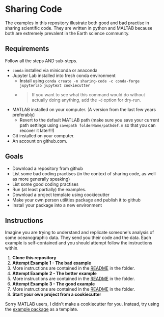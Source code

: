 # Sharing Code

The examples in this repository illustrate both good and bad practise in sharing scientific code. They are written in python and MALTAB because both are extremely prevalent in the Earth science community.

## Requirements

Follow all the steps AND sub-steps.

* `conda` installed via miniconda or anaconda
* Jupyter Lab installed into fresh conda environment
  * Install using `conda create -n sharing-code -c conda-forge jupyterlab jupytext cookiecutter`
  * > If you want to see what this command would do without actually doing anything, add the `-d` option for dry-run.
* MATLAB installed on your computer. (A version from the last few years preferably)
  * Revert to the default MATLAB path (make sure you save your current path settings using `savepath folderName/pathdef.m` so that you can recover it later!!!)
* Git installed on your computer.
* An account on github.com.

## Goals

* Download a repository from github
* List some bad coding practises (in the context of sharing code, as well as more generally speaking)
* List some good coding practises
* Run (at least partially) the examples.
* Download a project template using cookiecutter
* Make your own person utilities package and publish it to github
* Install your package into a new environment

## Instructions

Imagine you are trying to understand and replicate someone's analysis of some oceanographic data. They send you their code and the data. Each example is self-contained and you should attempt follow the instructions within.

1) **Clone this repository**
1) **Attempt Example 1 - The bad example**
  1) More instructions are contained in the [README](bad_example/README.md) in the folder.
1) **Attempt Example 2 - The better example**
  1) More instructions are contained in the [README](better_example/README.md) in the folder.
1) **Attempt Example 3 - The good example**
1) More instructions are contained in the [README](good_example/README.md) in the folder.
1) **Start your own project from a cookiecutter**

Sorry MATLAB users, I didn't make a cookiecutter for you. Instead, try using the [example package](https://github.com/jessecusack/example_matlab_toolbox) as a template.
